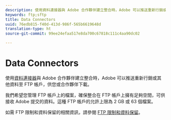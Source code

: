 ```yaml
---
description: 使用資料連接器與 Adobe 合作夥伴建立整合時，Adobe 可以推送重新行銷或其他資料至 FTP 帳戶，供您或合作夥伴下載。
keywords: ftp;sftp
title: Data Connectors
uuid: 76edb815-f40d-413d-986f-565b6619648d
translation-type: ht
source-git-commit: 99ee24efaa517e8da700c67818c111c4aa90dc02

---
```



# Data Connectors

使用[資料連接器](https://www.adobeexchange.com/experiencecloud.html)與 Adobe 合作夥伴建立整合時，Adobe 可以推送重新行銷或其他資料至 FTP 帳戶，供您或合作夥伴下載。

我們希望您管理 FTP 帳戶上的檔案，確保整合在 FTP 帳戶上擁有足夠空間，可供接收 Adobe 提交的資料。這種 FTP 帳戶的允許上限為 2 GB 或 63 個檔案。

如需 FTP 限制和資料保留的相關資訊，請參閱 [FTP 限制和資料保留](/help/export/ftp-and-sftp/ftp-limits.md)。
